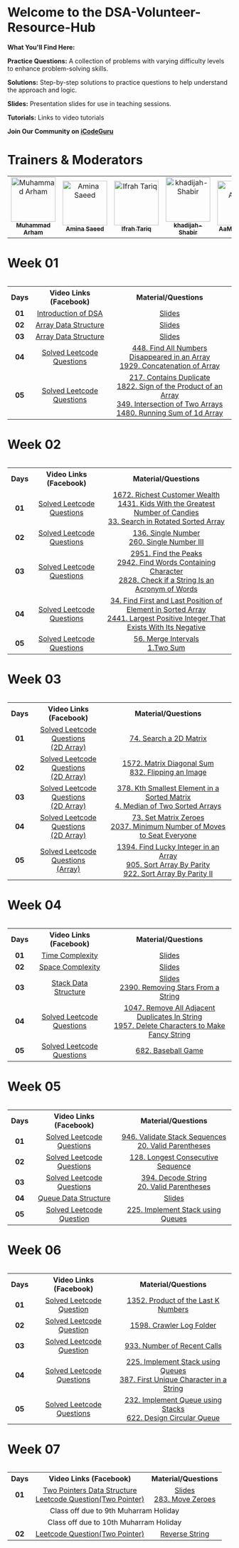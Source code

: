 
# Welcome to the DSA-Volunteer-Resource-Hub

**What You'll Find Here:**

**Practice Questions:** A collection of problems with varying difficulty levels to enhance problem-solving skills.

**Solutions:** Step-by-step solutions to practice questions to help understand the approach and logic.

**Slides:** Presentation slides for use in teaching sessions.

**Tutorials:** Links to video tutorials

**Join Our Community on [iCodeGuru](https://icode.guru/join/)**

# Trainers & Moderators

<table >
    <tbody>
        <tr>
            <td align="center">
                <a href="https://github.com/arhamansari11">
                    <img src="https://avatars.githubusercontent.com/u/124850772?v=4" width="100px;" alt="Muhammad Arham"/>
                    <br />
                    <sub><b>Muhammad Arham</b></sub>
                </a> 
            </td>
            <td align="center">
                <a href="https://github.com/aminasaeed223">
                    <img src="https://avatars.githubusercontent.com/u/125123484?v=4" width="100px;" alt="Amina Saeed"/>
                    <br />
                    <sub><b>Amina Saeed</b></sub>
                </a> 
            </td>
            <td align="center">
                <a href="https://github.com/Ifrahtariq2">
                    <img src="https://avatars.githubusercontent.com/u/169586130?v=4" width="100px;" alt="Ifrah Tariq"/>
                    <br />
                    <sub><b>Ifrah Tariq </b></sub>
                </a> 
            </td>
            <td align="center">
                <a href="https://github.com/khadijah-Shabir">
                    <img src="https://avatars.githubusercontent.com/u/133489629?v=4" width="100px;" alt="khadijah-Shabir"/>
                    <br />
                    <sub><b>khadijah-Shabir</b></sub>
                </a> 
            </td>
            <td align="center">
                <a href="https://github.com/aamna-ansari">
                    <img src="https://avatars.githubusercontent.com/u/123650396?v=4" width="100px;" alt="AaMna AnSari"/>
                    <br />
                    <sub><b>AaMna AnSari</b></sub>
                </a> 
            </td>
        </tr> 
</tbody>
<table>


# Week 01

<table>
    <tbody>
     <tr>
      <th> Days</th>
      <th>Video Links (Facebook)</br></th>
      <th>Material/Questions</th>
     </tr> 
    <tr>
       <td align="center"><b>01</b></td>
       <td align="center"><a href="https://www.facebook.com/iCodeguru/videos/396703180034024">Introduction of DSA</td>
    <td align="center" ><a href="https://docs.google.com/presentation/d/1txuV1nfX6loDIdpSDsM8Rw51b2s1ToN9F90W83tHpi0/edit?usp=sharing">Slides</td>
    </tr>
      <tr>
    <td align="center"><b>02</b></td>
    <td align="center"><a href="https://www.facebook.com/iCodeguru/videos/995867158561148/">Array Data Structure</td>
    <td align="center" ><a href="https://docs.google.com/presentation/d/1txuV1nfX6loDIdpSDsM8Rw51b2s1ToN9F90W83tHpi0/edit?usp=sharing">Slides</td  
  </tr>   
        <tr>
    <td align="center"><b>03</b></td>
    <td align="center"><a href="https://www.facebook.com/iCodeguru/videos/841148441194489">Array Data Structure</td>
    <td align="center" ><a href="https://docs.google.com/presentation/d/1txuV1nfX6loDIdpSDsM8Rw51b2s1ToN9F90W83tHpi0/edit?usp=sharing">Slides</td>
        
  </tr> 
        <tr>
    <td align="center"><b>04</b></td>
    <td align="center"><a href="https://www.facebook.com/iCodeguru/videos/1283705489252750">Solved Leetcode Questions</td>
    <td align="center" ><a href="https://leetcode.com/problems/find-all-numbers-disappeared-in-an-array/">448. Find All Numbers Disappeared in an Array </br> <a href="https://leetcode.com/problems/concatenation-of-array/">1929. Concatenation of Array</td>
  </tr> 
           <tr>
    <td align="center"><b>05</b></td>
    <td align="center"><a href="https://www.facebook.com/iCodeguru/videos/1535628700501441">Solved Leetcode Questions</td>
    <td align="center" ><a href="https://leetcode.com/problems/contains-duplicate/">217. Contains Duplicate</br><a href="https://leetcode.com/problems/sign-of-the-product-of-an-array/">1822. Sign of the Product of an Array</br><a href="https://leetcode.com/problems/intersection-of-two-arrays/">349. Intersection of Two Arrays</br><a href="https://leetcode.com/problems/running-sum-of-1d-array/description/">1480. Running Sum of 1d Array</td>
       
  </tr> 
</tbody>
<table>


# Week 02
<table>
    <tbody>
     <tr>
      <th> Days</th>
      <th>Video Links (Facebook)</br></th>
      <th>Material/Questions</th>
     </tr> 
           <tr>
    <td align="center"><b>01</b></td>
    <td align="center"><a href="https://www.facebook.com/iCodeguru/videos/431252989671819">Solved Leetcode Questions</td>
    <td align="center" ><a href="https://leetcode.com/problems/richest-customer-wealth/">1672. Richest Customer Wealth</br><a href="https://leetcode.com/problems/kids-with-the-greatest-number-of-candies/">1431. Kids With the Greatest Number of Candies</br><a href="https://leetcode.com/problems/search-in-rotated-sorted-array/">33. Search in Rotated Sorted Array</td>
  </tr> 
         <tr>
    <td align="center"><b>02</b></td>
    <td align="center"><a href="https://www.facebook.com/iCodeguru/videos/861962272441588">Solved Leetcode Questions</td>
    <td align="center" ><a href="https://leetcode.com/problems/single-number/">136. Single Number</br><a href="https://leetcode.com/problems/single-number-iii/">260. Single Number III</td>
  </tr> 
        <tr>
    <td align="center"><b>03</b></td>
    <td align="center"><a href="https://www.facebook.com/iCodeguru/videos/448289547924716">Solved Leetcode Questions</td>
    <td align="center" ><a href="https://leetcode.com/problems/find-the-peaks/">2951. Find the Peaks</br><a href="https://leetcode.com/problems/find-words-containing-character/">2942. Find Words Containing Character</br><a href="https://leetcode.com/problems/check-if-a-string-is-an-acronym-of-words/description/">2828. Check if a String Is an Acronym of Words</td>
  </tr> 
 <tr>
    <td align="center"><b>04</b></td>
    <td align="center"><a href="https://www.facebook.com/iCodeguru/videos/973927527566025">Solved Leetcode Questions</td>
    <td align="center" ><a href="https://leetcode.com/problems/find-first-and-last-position-of-element-in-sorted-array">34. Find First and Last Position of Element in Sorted Array</br><a href="https://leetcode.com/problems/largest-positive-integer-that-exists-with-its-negative/">2441. Largest Positive Integer That Exists With Its Negative</br><a href=""></td>
  </tr> 
        <tr>
    <td align="center"><b>05</b></td>
    <td align="center"><a href="https://www.facebook.com/iCodeguru/videos/479324464509134">Solved Leetcode Questions</td>
    <td align="center" ><a href="https://leetcode.com/problems/merge-intervals/">56. Merge Intervals</br><a href="https://leetcode.com/problems/two-sum/description/">1.Two Sum</td>
  </tr>
</tbody>
<table>

# Week 03
<table>
    <tbody>
     <tr>
      <th>Days</th>
      <th>Video Links (Facebook)</br></th>
      <th>Material/Questions</th>
     </tr>  
        <tr>
    <td align="center"><b>01</b></td>
    <td align="center"><a href="https://www.facebook.com/iCodeguru/videos/1508921433167106">Solved Leetcode Questions</br>(2D Array)</td>
    <td align="center" ><a href="https://leetcode.com/problems/search-a-2d-matrix/">74. Search a 2D Matrix</td>
  </tr>
         <tr>
    <td align="center"><b>02</b></td>
    <td align="center"><a href="https://www.facebook.com/iCodeguru/videos/1831569677326643">Solved Leetcode Questions</br>(2D Array)</td>
    <td align="center" ><a href="https://leetcode.com/problems/matrix-diagonal-sum/description/">1572. Matrix Diagonal Sum</br><a href="https://leetcode.com/problems/flipping-an-image/description/">832. Flipping an Image</td>
  </tr>
        <tr>
    <td align="center"><b>03</b></td>
    <td align="center"><a href="https://web.facebook.com/iCodeguru/videos/1749356188922957">Solved Leetcode Questions</br>(2D Array)</td>
    <td align="center" ><a href="https://leetcode.com/problems/kth-smallest-element-in-a-sorted-matrix/description/">378. Kth Smallest Element in a Sorted Matrix</br><a href="https://leetcode.com/problems/median-of-two-sorted-arrays/">4. Median of Two Sorted Arrays</td>
  </tr>
        <tr>
    <td align="center"><b>04</b></td>
    <td align="center"><a href="https://www.facebook.com/iCodeguru/videos/984587456250193">Solved Leetcode Questions</br>(2D Array)</td>
    <td align="center" ><a href="https://leetcode.com/problems/set-matrix-zeroes/description/">73. Set Matrix Zeroes</br><a href="https://leetcode.com/problems/minimum-number-of-moves-to-seat-everyone/">2037. Minimum Number of Moves to Seat Everyone</td>
  </tr>
         <tr>
    <td align="center"><b>05</b></td>
    <td align="center"><a href="https://www.facebook.com/iCodeguru/videos/1122422868991190">Solved Leetcode Questions</br>(Array)</td>
    <td align="center" ><a href="https://leetcode.com/problems/find-lucky-integer-in-an-array/">1394. Find Lucky Integer in an Array
</br><a href="https://leetcode.com/problems/sort-array-by-parity/">905. Sort Array By Parity</br><a href="https://leetcode.com/problems/sort-array-by-parity-ii/description/">922. Sort Array By Parity II</td>
  </tr>
</tbody>
<table>
    
# Week 04
<table>
    <tbody>
     <tr>
      <th>Days</th>
      <th>Video Links (Facebook)</br></th>
      <th>Material/Questions</th>
     </tr>  
        <tr>
    <td align="center"><b>01</b></td>
    <td align="center"><a href="https://www.facebook.com/iCodeguru/videos/486400057104995">Time Complexity</td>
    <td align="center" ><a href="https://docs.google.com/presentation/d/1lbdsmzZt7GVYIdXUUsQrEjJSfJ8P8rte/edit?usp=sharing&ouid=100650279262950057994&rtpof=true&sd=true">Slides </td>
  </tr>
        <tr>
    <td align="center"><b>02</b></td>
    <td align="center"><a href="https://www.facebook.com/iCodeguru/videos/1432889074030805">Space Complexity</td>
    <td align="center" ><a href="https://docs.google.com/presentation/d/1lbdsmzZt7GVYIdXUUsQrEjJSfJ8P8rte/edit?usp=sharing&ouid=100650279262950057994&rtpof=true&sd=true">Slides </td>
  </tr>
        <tr>
    <td align="center"><b>03</b></td>
    <td align="center"><a href="https://www.facebook.com/iCodeguru/videos/426865503652638">Stack Data Structure</td>
    <td align="center" ><a href="https://docs.google.com/presentation/d/1f8kwr101Vgs7SapNbOy10SsczMfTmn_X/edit?usp=sharing&ouid=100650279262950057994&rtpof=true&sd=true">Slides<br/><a href="https://leetcode.com/problems/removing-stars-from-a-string/">2390. Removing Stars From a String</td>
  </tr>
        <tr>
    <td align="center"><b>04</b></td>
    <td align="center"><a href="https://www.facebook.com/iCodeguru/videos/1206039483744858">Solved Leetcode Questions</td>
    <td align="center" ><a href="https://leetcode.com/problems/remove-all-adjacent-duplicates-in-string/">1047. Remove All Adjacent Duplicates In String<br/><a href="https://leetcode.com/problems/delete-characters-to-make-fancy-string/">1957. Delete Characters to Make Fancy String</td>
  </tr>
        <tr>
    <td align="center"><b>05</b></td>
    <td align="center"><a href="https://www.facebook.com/iCodeguru/videos/1459090371396539">Solved Leetcode Questions</td>
    <td align="center" ><a href="https://leetcode.com/problems/baseball-game/description/">682. Baseball Game</td>
  </tr>
</tbody>
<table>

# Week 05
<table>
    <tbody>
     <tr>
      <th>Days</th>
      <th>Video Links (Facebook)</br></th>
      <th>Material/Questions</th>
     </tr>  
        <tr>
    <td align="center"><b>01</b></td>
    <td align="center"><a href="https://www.facebook.com/iCodeguru/videos/988475749319003">Solved Leetcode Questions</td>
    <td align="center" ><a href="https://leetcode.com/problems/validate-stack-sequences/">946. Validate Stack Sequences<br/>
    <a href="https://leetcode.com/problems/valid-parentheses/">20. Valid Parentheses</td>
  </tr>
         <tr>
    <td align="center"><b>02</b></td>
    <td align="center"><a href="https://www.facebook.com/iCodeguru/videos/1050338199941513">Solved Leetcode Questions</td>
    <td align="center" ><a href="https://leetcode.com/problems/longest-consecutive-sequence/">128. Longest Consecutive Sequence</td>
  </tr>
         <tr>
    <td align="center"><b>03</b></td>
    <td align="center"><a href="https://www.facebook.com/iCodeguru/videos/951744666633494">Solved Leetcode Questions</td>
    <td align="center" ><a href="https://leetcode.com/problems/decode-string/">394. Decode String</br><a href="https://leetcode.com/problems/valid-parentheses/">20. Valid Parentheses</td>
  </tr>
        <tr>
    <td align="center"><b>04</b></td>
    <td align="center"><a href="https://www.facebook.com/iCodeguru/videos/460749686692726">Queue Data Structure</td>
     <td align="center" ><a href="https://docs.google.com/presentation/d/1b_SlMK9ZarCr9ilAg9ZFHamet_GFQIupZVXARcQq1Nc/edit#slide=id.g2e9cf5ae6cd_0_113">Slides </td>
  </tr>
  </tr>
          <td align="center"><b>05</b></td>
    <td align="center"><a href="https://www.facebook.com/watch/live/?ref=search&v=489158580262089">Solved Leetcode Question</td>
     <td align="center" ><a href="https://leetcode.com/problems/implement-stack-using-queues/description/">225. Implement Stack using Queues </td>
  </tr>
  </tr>
</tbody>
<table>

# Week 06
<table>
    <tbody>
     <tr>
      <th>Days</th>
      <th>Video Links (Facebook)</br></th>
      <th>Material/Questions</th>
     </tr>  
        <tr>
    <td align="center"><b>01</b></td>
    <td align="center"><a href="https://www.facebook.com/iCodeguru/videos/2664163053763655">Solved Leetcode Question</td>
    <td align="center" ><a href="https://leetcode.com/problems/product-of-the-last-k-numbers/">1352. Product of the Last K Numbers</td>
  </tr>
   <tr>
    <td align="center"><b>02</b></td>
    <td align="center"><a href="https://www.facebook.com/iCodeguru/videos/3772307829679797">Solved Leetcode Question</td>
    <td align="center" ><a href="https://leetcode.com/problems/crawler-log-folder/">1598. Crawler Log Folder</td>
  </tr>
  <tr>
    <td align="center"><b>03</b></td>
    <td align="center"><a href="https://www.facebook.com/iCodeguru/videos/2497179950468224">Solved Leetcode Question</td>
    <td align="center" ><a href="https://leetcode.com/problems/number-of-recent-calls/">933. Number of Recent Calls</td>
  </tr>
  <tr>
    <td align="center"><b>04</b></td>
    <td align="center"><a href="https://www.facebook.com/iCodeguru/videos/861689952653699">Solved Leetcode Questions</td>
    <td align="center" ><a href="https://leetcode.com/problems/implement-stack-using-queues/">225. Implement Stack using Queues</br><a href="https://leetcode.com/problems/first-unique-character-in-a-string/">387. First Unique Character in a String</td>
  </tr>  
        <td align="center"><b>05</b></td>
    <td align="center"><a href="https://web.facebook.com/iCodeguru/videos/1637354510376427">Solved Leetcode Questions</td>
    <td align="center" ><a href="https://leetcode.com/problems/implement-queue-using-stacks/">232. Implement Queue using Stacks</br><a href="https://leetcode.com/problems/design-circular-queue/">622. Design Circular Queue</td>
  </tr> 
</tbody>
<table>

    
# Week 07

<table>
    <tbody>
     <tr>
      <th>Days</th>
      <th>Video Links (Facebook)</br></th>
      <th>Material/Questions</th>
     </tr>  
        <tr>
    <td align="center"><b>01</b></td>
    <td align="center"><a href="https://fb.watch/tknrmsSg59/">Two Pointers Data Structure</br>Leetcode Question(Two Pointer)</td>
    <td align="center" ><a href="https://docs.google.com/presentation/d/1f8man7NMEdUQEanVUXZlMOZgmdwiSZ3N/edit?usp=sharing&ouid=100650279262950057994&rtpof=true&sd=true">Slides</br><a href="https://leetcode.com/problems/move-zeroes/description/">283. Move Zeroes</td>
  </tr>
        
  <tr>
    <td align="center" colspan="3">Class off due to 9th Muharram Holiday</td> 
  </tr>
   <tr>
    <td align="center" colspan="3">Class off due to 10th Muharram Holiday</td> 
  </tr>
  <tr>
    <td align="center"><b>02</b></td>
    <td align="center"><a href="">Leetcode Question(Two Pointer)</td>
    <td align="center" ><a href="https://leetcode.com/problems/reverse-string/description/">Reverse String</td>
  </tr>

</tbody>
<table>



